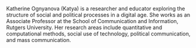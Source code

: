 Katherine Ognyanova (Katya) is a researcher and educator exploring the structure of social and political processes in a digital age. She works as an Associate Professor at the School of Communication and Information, Rutgers University. Her research areas include quantitative and computational methods, social use of technology, political communication, and mass communication.
 
